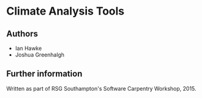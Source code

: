# Climate Analysis Tools

## Authors

* Ian Hawke
* Joshua Greenhalgh

## Further information

Written as part of RSG Southampton's Software Carpentry Workshop, 2015.
